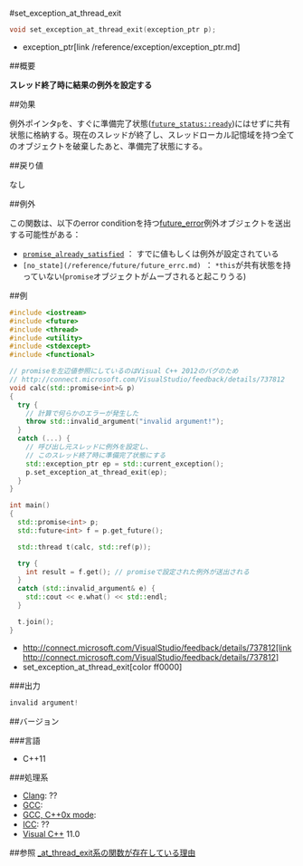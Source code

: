 #set_exception_at_thread_exit
```cpp
void set_exception_at_thread_exit(exception_ptr p);
```
* exception_ptr[link /reference/exception/exception_ptr.md]

##概要

<b>スレッド終了時に結果の例外を設定する</b>



##効果

例外ポインタ`p`を、すぐに準備完了状態([`future_status::ready`](/reference/future/future_status.md))にはせずに共有状態に格納する。現在のスレッドが終了し、スレッドローカル記憶域を持つ全てのオブジェクトを破棄したあと、準備完了状態にする。



##戻り値

なし


##例外

この関数は、以下のerror conditionを持つ[future_error](/reference/future/future_error.md)例外オブジェクトを送出する可能性がある：

- [`promise_already_satisfied`](/reference/future/future_errc.md) ： すでに値もしくは例外が設定されている
- `[no_state](/reference/future/future_errc.md) `： `*this`が共有状態を持っていない(`promise`オブジェクトがムーブされると起こりうる)



##例

```cpp
#include <iostream>
#include <future>
#include <thread>
#include <utility>
#include <stdexcept>
#include <functional>

// promiseを左辺値参照にしているのはVisual C++ 2012のバグのため
// http://connect.microsoft.com/VisualStudio/feedback/details/737812
void calc(std::promise<int>& p)
{
  try {
    // 計算で何らかのエラーが発生した
    throw std::invalid_argument("invalid argument!");
  }
  catch (...) {
    // 呼び出し元スレッドに例外を設定し、
    // このスレッド終了時に準備完了状態にする
    std::exception_ptr ep = std::current_exception();
    p.set_exception_at_thread_exit(ep);
  }
}

int main()
{
  std::promise<int> p;
  std::future<int> f = p.get_future();

  std::thread t(calc, std::ref(p));

  try {
    int result = f.get(); // promiseで設定された例外が送出される
  }
  catch (std::invalid_argument& e) {
    std::cout << e.what() << std::endl;
  }

  t.join();
}
```
* http://connect.microsoft.com/VisualStudio/feedback/details/737812[link http://connect.microsoft.com/VisualStudio/feedback/details/737812]
* set_exception_at_thread_exit[color ff0000]

###出力

```cpp
invalid argument!
```

##バージョン


###言語


- C++11



###処理系

- [Clang](/implementation#clang.md): ??
- [GCC](/implementation#gcc.md): 
- [GCC, C++0x mode](/implementation#gcc.md): 
- [ICC](/implementation#icc.md): ??
- [Visual C++](/implementation#visual_cpp.md) 11.0



##参照
[_at_thread_exit系の関数が存在している理由](/article/at_thread_exit.md)


